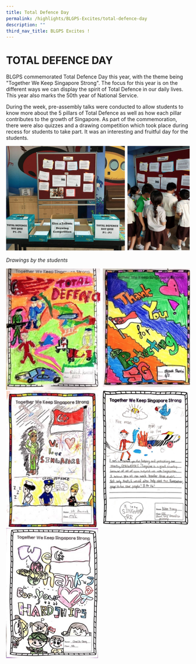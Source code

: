 ```yaml
---
title: Total Defence Day
permalink: /highlights/BLGPS-Excites/total-defence-day
description: ""
third_nav_title: BLGPS Excites !
---
```

# TOTAL DEFENCE DAY
BLGPS commemorated Total Defence Day this year, with the theme being "Together We Keep Singapore Strong". The focus for this year is on the different ways we can display the spirit of Total Defence in our daily lives. This year also marks the 50th year of National Service.    

During the week, pre-assembly talks were conducted to allow students to know more about the 5 pillars of Total Defence as well as how each pillar contributes to the growth of Singapore. As part of the commemoration, there were also quizzes and a drawing competition which took place during recess for students to take part. It was an interesting and fruitful day for the students.

![](/images/total%20defence.png)

*Drawings by the students*

![](/images/Total%20Defence%20Drawing%201.png)
![](/images/Total%20Defence%20Drawing%202.png)
<img src="/images/TDD%20Drawing%20Competition_5.jpg" 
     style="width:50%">